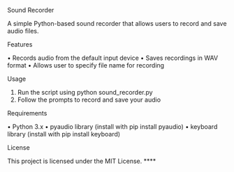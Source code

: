 Sound Recorder

A simple Python-based sound recorder that allows users to record and save audio files.

Features

• Records audio from the default input device
• Saves recordings in WAV format
• Allows user to specify file name for recording


Usage

1. Run the script using python sound_recorder.py
2. Follow the prompts to record and save your audio


Requirements

• Python 3.x
• pyaudio library (install with pip install pyaudio)
• keyboard library (install with pip install keyboard)


License

This project is licensed under the MIT License.  ****
